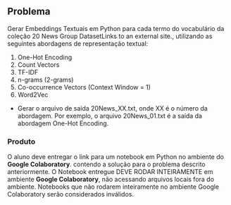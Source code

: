 ## Problema
Gerar Embeddings Textuais em Python para cada termo do vocabulário da coleção 20 News Group DatasetLinks to an external site., utilizando as seguintes abordagens de representação textual:

1. One-Hot Encoding
2. Count Vectors
3. TF-IDF
4. n-grams (2-grams)
5. Co-occurrence Vectors (Context Window = 1)
6. Word2Vec

- Gerar o arquivo de saída 20News_XX.txt, onde XX é o número da abordagem. Por exemplo, o arquivo 20News_01.txt é a saída da abordagem One-Hot Encoding.

### Produto
O aluno deve entregar o link para um notebook em Python no ambiente do **Google Colaboratory**. contendo a solução para o problema descrito anteriormente. O Notebook entregue DEVE RODAR INTEIRAMENTE em ambiente **Google Colaboratory**, não acessando arquivos locais fora do ambiente. Notebooks que não rodarem inteiramente no ambiente Google Colaboratory serão considerados inválidos.